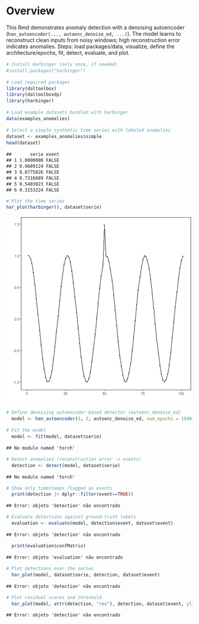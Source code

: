 # Overview

This Rmd demonstrates anomaly detection with a denoising autoencoder (`han_autoencoder(..., autoenc_denoise_ed, ...)`). The model learns to reconstruct clean inputs from noisy windows; high reconstruction error indicates anomalies. Steps: load packages/data, visualize, define the architecture/epochs, fit, detect, evaluate, and plot.


``` r
# Install Harbinger (only once, if needed)
#install.packages("harbinger")
```


``` r
# Load required packages
library(daltoolbox)
library(daltoolboxdp)
library(harbinger) 
```


``` r
# Load example datasets bundled with harbinger
data(examples_anomalies)
```


``` r
# Select a simple synthetic time series with labeled anomalies
dataset <- examples_anomalies$simple
head(dataset)
```

```
##       serie event
## 1 1.0000000 FALSE
## 2 0.9689124 FALSE
## 3 0.8775826 FALSE
## 4 0.7316889 FALSE
## 5 0.5403023 FALSE
## 6 0.3153224 FALSE
```


``` r
# Plot the time series
har_plot(harbinger(), dataset$serie)
```

![plot of chunk unnamed-chunk-5](fig/han_autoenc_denoise_ed/unnamed-chunk-5-1.png)


``` r
# Define denoising autoencoder-based detector (autoenc_denoise_ed)
  model <- han_autoencoder(3, 2, autoenc_denoise_ed, num_epochs = 1500)
```


``` r
# Fit the model
  model <- fit(model, dataset$serie)
```

```
## No module named 'torch'
```


``` r
# Detect anomalies (reconstruction error -> events)
  detection <- detect(model, dataset$serie)
```

```
## No module named 'torch'
```


``` r
# Show only timestamps flagged as events
  print(detection |> dplyr::filter(event==TRUE))
```

```
## Error: objeto 'detection' não encontrado
```


``` r
# Evaluate detections against ground-truth labels
  evaluation <- evaluate(model, detection$event, dataset$event)
```

```
## Error: objeto 'detection' não encontrado
```

``` r
  print(evaluation$confMatrix)
```

```
## Error: objeto 'evaluation' não encontrado
```


``` r
# Plot detections over the series
  har_plot(model, dataset$serie, detection, dataset$event)
```

```
## Error: objeto 'detection' não encontrado
```

``` r
# Plot residual scores and threshold
  har_plot(model, attr(detection, "res"), detection, dataset$event, yline = attr(detection, "threshold"))
```

```
## Error: objeto 'detection' não encontrado
```
